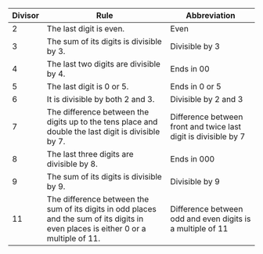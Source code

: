 | Divisor | Rule                                                                                                                                 | Abbreviation                                                    |
| ------- | ------------------------------------------------------------------------------------------------------------------------------------ | --------------------------------------------------------------- |
| 2       | The last digit is even.                                                                                                              | Even                                                            |
| 3       | The sum of its digits is divisible by 3.                                                                                             | Divisible by 3                                                  |
| 4       | The last two digits are divisible by 4.                                                                                              | Ends in 00                                                      |
| 5       | The last digit is 0 or 5.                                                                                                            | Ends in 0 or 5                                                  |
| 6       | It is divisible by both 2 and 3.                                                                                                     | Divisible by 2 and 3                                            |
| 7       | The difference between the digits up to the tens place and double the last digit is divisible by 7.                                  | Difference between front and twice last digit is divisible by 7 |
| 8       | The last three digits are divisible by 8.                                                                                            | Ends in 000                                                     |
| 9       | The sum of its digits is divisible by 9.                                                                                             | Divisible by 9                                                  |
| 11      | The difference between the sum of its digits in odd places and the sum of its digits in even places is either 0 or a multiple of 11. | Difference between odd and even digits is a multiple of 11      |

	
